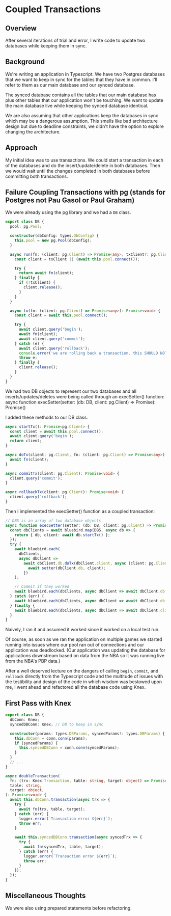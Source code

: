 # Coupled Transactions
## Overview
After several iterations of trial and error, I write code to update two databases while keeping them in sync.

## Background
We're writing an application in Typescript.  We have two Postgres databases that we want to keep in sync for the tables that they have in common.  I'll refer to them as our main database and our synced database.

The synced database contains all the tables that our main database has plus other tables that our application won't be touching.  We want to update the main database live while keeping the synced database identical.

We are also assuming that other applications keep the databases in sync which may be a dangerous assumption. This smells like bad architecture design but due to deadline constraints, we didn't have the option to explore changing the architecture.

## Approach
My initial idea was to use transactions.  We could start a transaction in each of the databases and do the insert/update/delete in both databases.  Then we would wait until the changes completed in both databases before committing both transactions.

## Failure Coupling Transactions with pg (stands for Postgres not Pau Gasol or Paul Graham)
We were already using the pg library and we had a `DB` class.

```typescript
export class DB {
  pool: pg.Pool;

  constructor(dbConfig: types.DbConfig) {
    this.pool = new pg.Pool(dbConfig);
  }

  async run(fn: (client: pg.Client) => Promise<any>, txClient?: pg.Client): Promise<any> {
    const client = txClient || (await this.pool.connect());

    try {
      return await fn(client);
    } finally {
      if (!txClient) {
        client.release();
      }
    }
  }

  async tx(fn: (client: pg.Client) => Promise<any>): Promise<void> {
    const client = await this.pool.connect();

    try {
      await client.query('begin');
      await fn(client);
      await client.query('commit');
    } catch (e) {
      await client.query('rollback');
      console.error('we are rolling back a transaction. this SHOULD NOT HAPPEN and is SERIOUS!!');
      throw e;
    } finally {
      client.release();
    }
  }
}
```

We had two DB objects to represent our two databases and all inserts/updates/deletes were being called through an execSetter() function:
    async function execSetter(setter: (db: DB, client: pg.Client) => Promise<void>): Promise<void>()

I added these methods to our DB class.

```typescript
async startTx(): Promise<pg.Client> {
  const client = await this.pool.connect();
  await client.query('begin');
  return client;
}

async doTx(client: pg.Client, fn: (client: pg.Client) => Promise<any>): Promise<void> {
  await fn(client);
}

async commitTx(client: pg.Client): Promise<void> {
  client.query('commit');
}

async rollbackTx(client: pg.Client): Promise<void> {
  client.query('rollback');
}
```

Then I implemented the execSetter() function as a coupled transaction:

```typescript
// DBS is an array of two database objects
async function execSetter(setter: (db: DB, client: pg.Client) => Promise<void>): Promise<void> {
  const dbClients = await bluebird.map(DBS, async db => {
    return { db, client: await db.startTx() };
  });
  try {
    await bluebird.each(
      dbClients,
      async dbClient =>
        await dbClient.db.doTx(dbClient.client, async (client: pg.Client) => {
          await setter(dbClient.db, client);
        })
    );

    // Commit if they worked
    await bluebird.each(dbClients, async dbClient => await dbClient.db.commitTx(dbClient.client));
  } catch (err) {
    await bluebird.each(dbClients, async dbClient => await dbClient.db.rollbackTx(dbClient.client));
  } finally {
    await bluebird.each(dbClients, async dbClient => await dbClient.client.release);
  }
}
```

Naively, I ran it and assumed it worked since it worked on a local test run.

Of course, as soon as we ran the application on multiple games we started running into issues where our pool ran out of connections and our application was deadlocked. (Our application was updating the database for applications downstream based on data from the NBA so it was running live from the NBA's PBP data.)

After a well deserved lecture on the dangers of calling `begin`, `commit`, and `rollback` directly from the Typescript code and the multitude of issues with the testibility and design of the code in which wisdom was bestowed upon me, I went ahead and refactored all the database code using Knex.

## First Pass with Knex

```typescript
export class DB {
  dbConn: Knex;
  syncedDBConn: Knex; // DB to keep in sync

  constructor(params: types.DBParams, syncedParams?: types.DBParams) {
    this.dbConn = conn.conn(params);
    if (syncedParams) {
      this.syncedDBConn = conn.conn(syncedParams);
    }
  }
  // ...
}

async doubleTransaction(
  fn: (trx: Knex.Transaction, table: string, target: object) => Promise<void>,
  table: string,
  target: object,
): Promise<void> {
  await this.dbConn.transaction(async trx => {
    try {
      await fn(trx, table, target);
    } catch (err) {
      logger.error(`Transaction error ${err}`);
      throw err;
    }

    await this.syncedDBConn.transaction(async syncedTrx => {
      try {
        await fn(syncedTrx, table, target);
      } catch (err) {
        logger.error(`Transaction error ${err}`);
        throw err;
      }
    });
  });
}
```

## Miscellaneous Thoughts
We were also using prepared statements before refactoring.
